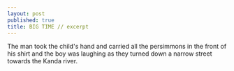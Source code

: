 ```yaml
---
layout: post
published: true
title: BIG TIME // excerpt
---
```



The man took the child's hand and carried all the persimmons in the front of his shirt and the boy was laughing as they turned down a narrow street towards the Kanda river.
